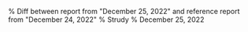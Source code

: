 % Diff between report from "December 25, 2022" and reference report from "December 24, 2022"
% Strudy
% December 25, 2022


